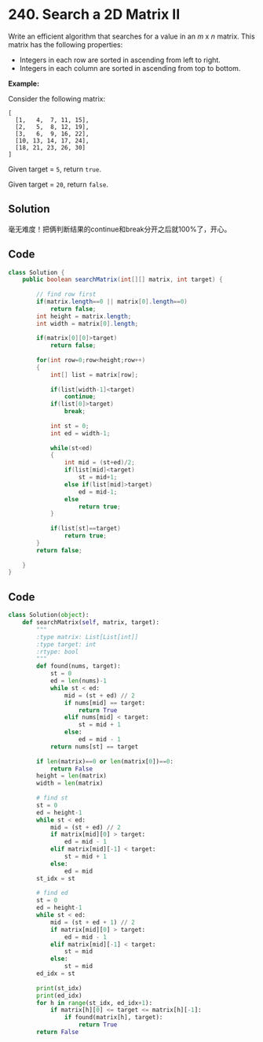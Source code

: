 # 240. Search a 2D Matrix II

Write an efficient algorithm that searches for a value in an *m* x *n* matrix. This matrix has the following properties:

- Integers in each row are sorted in ascending from left to right.
- Integers in each column are sorted in ascending from top to bottom.

**Example:**

Consider the following matrix:

```
[
  [1,   4,  7, 11, 15],
  [2,   5,  8, 12, 19],
  [3,   6,  9, 16, 22],
  [10, 13, 14, 17, 24],
  [18, 21, 23, 26, 30]
]
```

Given target = `5`, return `true`.

Given target = `20`, return `false`.



## Solution

毫无难度！把俩判断结果的continue和break分开之后就100%了，开心。



## Code

```java
class Solution {
    public boolean searchMatrix(int[][] matrix, int target) {
        
        // find row first
        if(matrix.length==0 || matrix[0].length==0)
            return false;
        int height = matrix.length;
        int width = matrix[0].length;
        
        if(matrix[0][0]>target)
            return false;
        
        for(int row=0;row<height;row++)
        {
            int[] list = matrix[row];
            
            if(list[width-1]<target)
                continue;
            if(list[0]>target)
                break;
            
            int st = 0;
            int ed = width-1;
            
            while(st<ed)
            {
                int mid = (st+ed)/2;
                if(list[mid]<target)
                    st = mid+1;
                else if(list[mid]>target)
                    ed = mid-1;
                else
                    return true;
            }
            
            if(list[st]==target)
                return true;
        }
        return false;      
        
    }
}
```





## Code

```python
class Solution(object):
    def searchMatrix(self, matrix, target):
        """
        :type matrix: List[List[int]]
        :type target: int
        :rtype: bool
        """
        def found(nums, target):
            st = 0
            ed = len(nums)-1
            while st < ed:
                mid = (st + ed) // 2
                if nums[mid] == target:
                    return True
                elif nums[mid] < target:
                    st = mid + 1
                else:
                    ed = mid - 1
            return nums[st] == target
            
        if len(matrix)==0 or len(matrix[0])==0:
            return False
        height = len(matrix)
        width = len(matrix)
        
        # find st
        st = 0
        ed = height-1
        while st < ed:
            mid = (st + ed) // 2
            if matrix[mid][0] > target:
                ed = mid - 1
            elif matrix[mid][-1] < target:
                st = mid + 1
            else:
                ed = mid
        st_idx = st
        
        # find ed
        st = 0
        ed = height-1
        while st < ed:
            mid = (st + ed + 1) // 2
            if matrix[mid][0] > target:
                ed = mid - 1
            elif matrix[mid][-1] < target:
                st = mid
            else:
                st = mid
        ed_idx = st
        
        print(st_idx)
        print(ed_idx)
        for h in range(st_idx, ed_idx+1):
            if matrix[h][0] <= target <= matrix[h][-1]:
                if found(matrix[h], target):
                    return True
        return False
```

